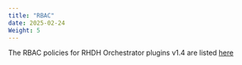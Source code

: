 ```yaml
---
title: "RBAC"
date: 2025-02-24
Weight: 5
---
```

The RBAC policies for RHDH Orchestrator plugins v1.4 are listed [here](https://github.com/redhat-developer/rhdh-plugins/blob/orchestrator-1.4/workspaces/orchestrator/docs/Permissions.md)
